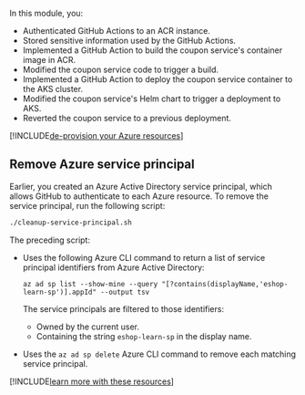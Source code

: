 In this module, you:

- Authenticated GitHub Actions to an ACR instance.
- Stored sensitive information used by the GitHub Actions.
- Implemented a GitHub Action to build the coupon service's container image in ACR.
- Modified the coupon service code to trigger a build.
- Implemented a GitHub Action to deploy the coupon service container to the AKS cluster.
- Modified the coupon service's Helm chart to trigger a deployment to AKS.
- Reverted the coupon service to a previous deployment.

[!INCLUDE[de-provision your Azure resources](../../includes/microservices/remove-az-resources.md)]

## Remove Azure service principal

Earlier, you created an Azure Active Directory service principal, which allows GitHub to authenticate to each Azure resource. To remove the service principal, run the following script:

```bash
./cleanup-service-principal.sh
```

The preceding script:

- Uses the following Azure CLI command to return a list of service principal identifiers from Azure Active Directory:

    ```azurecli
    az ad sp list --show-mine --query "[?contains(displayName,'eshop-learn-sp')].appId" --output tsv
    ```

  The service principals are filtered to those identifiers:

  - Owned by the current user.
  - Containing the string `eshop-learn-sp` in the display name.
- Uses the `az ad sp delete` Azure CLI command to remove each matching service principal.

[!INCLUDE[learn more with these resources](../../includes/microservices/learn-more.md)]
